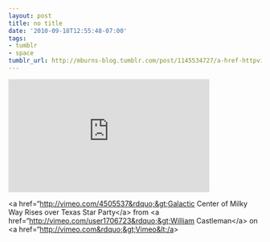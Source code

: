 ```yaml
---
layout: post
title: no title
date: '2010-09-18T12:55:48-07:00'
tags:
- tumblr
- space
tumblr_url: http://mburns-blog.tumblr.com/post/1145534727/a-href-httpvimeocom4505537-galactic-center
---
```

<iframe src="https://player.vimeo.com/video/4505537?title=0&byline=0&portrait=0" width="400" height="225" frameborder="0" title="Galactic Center of Milky Way Rises over Texas Star Party" webkitallowfullscreen mozallowfullscreen allowfullscreen></iframe>

&lt;a href=&ldquo;http://vimeo.com/4505537&rdquo;&gt;Galactic Center of Milky Way Rises over Texas Star Party&lt;/a&gt; from &lt;a href=&ldquo;http://vimeo.com/user1706723&rdquo;&gt;William Castleman&lt;/a&gt; on &lt;a href=&ldquo;http://vimeo.com&rdquo;&gt;Vimeo&lt;/a&gt;

